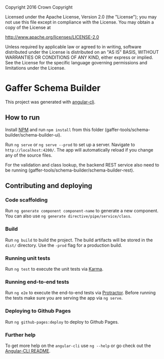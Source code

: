Copyright 2016 Crown Copyright

Licensed under the Apache License, Version 2.0 (the "License");
you may not use this file except in compliance with the License.
You may obtain a copy of the License at

  http://www.apache.org/licenses/LICENSE-2.0

Unless required by applicable law or agreed to in writing, software
distributed under the License is distributed on an "AS IS" BASIS,
WITHOUT WARRANTIES OR CONDITIONS OF ANY KIND, either express or implied.
See the License for the specific language governing permissions and
limitations under the License.

# Gaffer Schema Builder

This project was generated with [angular-cli](https://github.com/angular/angular-cli).

## How to run

Install [NPM](https://www.npmjs.com/) and run `npm install` from this folder (gaffer-tools/schema-builder/schema-builder-ui).

Run `ng serve` or `ng serve --prod` to set up a server. Navigate to `http://localhost:4200/`. The app will automatically reload if you change any of the source files.

For the validation and class lookup, the backend REST service also need to be running (gaffer-tools/schema-builder/schema-builder-rest).

## Contributing and deploying

### Code scaffolding

Run `ng generate component component-name` to generate a new component. You can also use `ng generate directive/pipe/service/class`.

### Build

Run `ng build` to build the project. The build artifacts will be stored in the `dist/` directory. Use the `-prod` flag for a production build.

### Running unit tests

Run `ng test` to execute the unit tests via [Karma](https://karma-runner.github.io).

### Running end-to-end tests

Run `ng e2e` to execute the end-to-end tests via [Protractor](http://www.protractortest.org/).
Before running the tests make sure you are serving the app via `ng serve`.

### Deploying to Github Pages

Run `ng github-pages:deploy` to deploy to Github Pages.

### Further help

To get more help on the `angular-cli` use `ng --help` or go check out the [Angular-CLI README](https://github.com/angular/angular-cli/blob/master/README.md).
